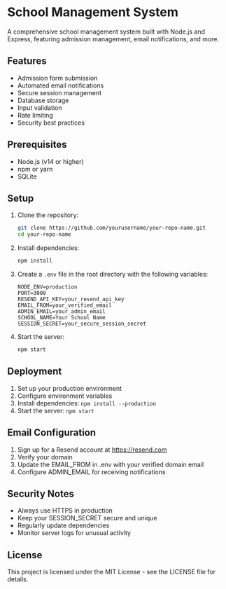 # School Management System

A comprehensive school management system built with Node.js and Express, featuring admission management, email notifications, and more.

## Features

- Admission form submission
- Automated email notifications
- Secure session management
- Database storage
- Input validation
- Rate limiting
- Security best practices

## Prerequisites

- Node.js (v14 or higher)
- npm or yarn
- SQLite

## Setup

1. Clone the repository:
   ```bash
   git clone https://github.com/yourusername/your-repo-name.git
   cd your-repo-name
   ```

2. Install dependencies:
   ```bash
   npm install
   ```

3. Create a `.env` file in the root directory with the following variables:
   ```
   NODE_ENV=production
   PORT=3000
   RESEND_API_KEY=your_resend_api_key
   EMAIL_FROM=your_verified_email
   ADMIN_EMAIL=your_admin_email
   SCHOOL_NAME=Your School Name
   SESSION_SECRET=your_secure_session_secret
   ```

4. Start the server:
   ```bash
   npm start
   ```

## Deployment

1. Set up your production environment
2. Configure environment variables
3. Install dependencies: `npm install --production`
4. Start the server: `npm start`

## Email Configuration

1. Sign up for a Resend account at https://resend.com
2. Verify your domain
3. Update the EMAIL_FROM in .env with your verified domain email
4. Configure ADMIN_EMAIL for receiving notifications

## Security Notes

- Always use HTTPS in production
- Keep your SESSION_SECRET secure and unique
- Regularly update dependencies
- Monitor server logs for unusual activity

## License

This project is licensed under the MIT License - see the LICENSE file for details. 